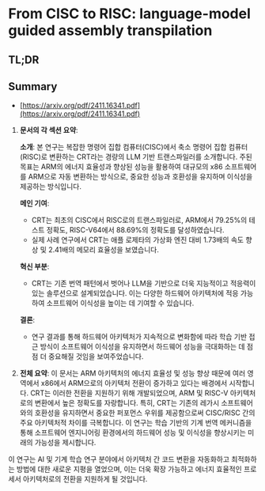 # From CISC to RISC: language-model guided assembly transpilation
## TL;DR
## Summary
- [https://arxiv.org/pdf/2411.16341.pdf](https://arxiv.org/pdf/2411.16341.pdf)

1. **문서의 각 섹션 요약**:
   
   **소개**: 본 연구는 복잡한 명령어 집합 컴퓨터(CISC)에서 축소 명령어 집합 컴퓨터(RISC)로 변환하는 CRT라는 경량의 LLM 기반 트랜스파일러를 소개합니다. 주된 목표는 ARM의 에너지 효율성과 향상된 성능을 활용하여 대규모의 x86 소프트웨어를 ARM으로 자동 변환하는 방식으로, 중요한 성능과 호환성을 유지하며 이식성을 제공하는 방식입니다.

   **메인 기여**:
   - CRT는 최초의 CISC에서 RISC로의 트랜스파일러로, ARM에서 79.25%의 테스트 정확도, RISC-V64에서 88.69%의 정확도를 달성하였습니다.
   - 실제 사례 연구에서 CRT는 애플 로제타의 가상화 엔진 대비 1.73배의 속도 향상 및 2.41배의 메모리 효율성을 보였습니다.

   **혁신 부분**:
   - CRT는 기존 번역 패턴에서 벗어나 LLM을 기반으로 더욱 지능적이고 적응력이 있는 솔루션으로 설계되었습니다. 이는 다양한 하드웨어 아키텍처에 적응 가능하여 소프트웨어 이식성을 높이는 데 기여할 수 있습니다.

   **결론**:
   - 연구 결과를 통해 하드웨어 아키텍처가 지속적으로 변화함에 따라 학습 기반 접근 방식이 소프트웨어 이식성을 유지하면서 하드웨어 성능을 극대화하는 데 점점 더 중요해질 것임을 보여주었습니다.

2. **전체 요약**:
   이 문서는 ARM 아키텍처의 에너지 효율성 및 성능 향상 때문에 여러 영역에서 x86에서 ARM으로의 아키텍처 전환이 증가하고 있다는 배경에서 시작합니다. CRT는 이러한 전환을 지원하기 위해 개발되었으며, ARM 및 RISC-V 아키텍처로의 변환에서 높은 정확도를 자랑합니다. 특히, CRT는 기존의 레가시 소프트웨어와의 호환성을 유지하면서 중요한 퍼포먼스 우위를 제공함으로써 CISC/RISC 간의 주요 아키텍처적 차이를 극복합니다. 이 연구는 학습 기반의 기계 번역 메커니즘을 통해 소프트웨어 엔지니어링 환경에서의 하드웨어 성능 및 이식성을 향상시키는 미래의 가능성을 제시합니다. 

이 연구는 AI 및 기계 학습 연구 분야에서 아키텍처 간 코드 변환을 자동화하고 최적화하는 방법에 대한 새로운 지평을 열었으며, 이는 더욱 확장 가능하고 에너지 효율적인 프로세서 아키텍처로의 전환을 지원하게 될 것입니다.